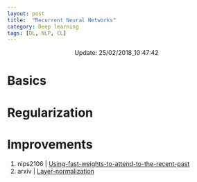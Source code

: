 ```yaml
---
layout: post
title:  "Recurrent Neural Networks"
category: Deep learning
tags: [DL, NLP, CL]
---
```






<center> Update: 25/02/2018_10:47:42</center>

  	
  	
  	
# Basics  	
  	
# Regularization  	
  	
# Improvements  	
1. nips2106 | [Using-fast-weights-to-attend-to-the-recent-past](https://rawgit.com/elbayadm/PaperNotes/master/rnn/nips2106_Using-fast-weights-to-attend-to-the-recent-past.md.html)
2. arxiv | [Layer-normalization](https://rawgit.com/elbayadm/PaperNotes/master/rnn/arxiv_Layer-normalization.md.html)
